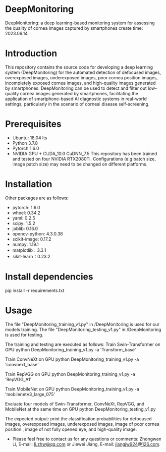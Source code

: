 # DeepMonitoring
DeepMonitoring: a deep learning-based monitoring system for assessing the quality of cornea images captured by smartphones
create time: 2023.06.14

# Introduction
This repository contains the source code for developing a deep learning system (DeepMonitoring) for the automated detection of defocused images, overexposed images, underexposed images, poor cornea position images, incompletely exposed cornea images, and high-quality images generated by smartphones. 
DeepMonitoring can be used to detect and filter out low-quality cornea images generated by smartphones, facilitating the application of smartphone-based AI diagnostic systems in real-world settings, particularly in the scenario of corneal disease self-screening.

# Prerequisites
- Ubuntu: 18.04 lts
- Python 3.7.8
- Pytorch 1.6.0
- NVIDIA GPU + CUDA_10.0 CuDNN_7.5
This repository has been trained and tested on four NVIDIA RTX2080Ti. Configurations (e.g batch size, image patch size) may need to be changed on different platforms.

# Installation
Other packages are as follows:
- pytorch: 1.6.0
- wheel: 0.34.2
- yaml: 0.2.5
- scipy: 1.5.2
- joblib: 0.16.0
- opencv-python: 4.3.0.38
- scikit-image: 0.17.2
- numpy: 1.19.1
- matplotlib：3.3.1
- sikit-learn：0.23.2

# Install dependencies
pip install -r requirements.txt

# Usage
The file "DeepMonitoring_training_v1.py" in /DeepMonitoring is used for our models training.
The file "DeepMonitoring_testing_v1.py" in /DeepMonitoring is used for testing.

The training and testing are executed as follows:
Train Swin-Transformer on GPU
python DeepMonitoring_training_v1.py -a 'Transform_base'

Train ConvNeXt on GPU
python DeepMonitoring_training_v1.py -a 'convnext_base'

Train RepVGG on GPU
python DeepMonitoring_training_v1.py -a 'RepVGG_A1'

Train MobileNet on GPU
python DeepMonitoring_training_v1.py -a 'mobilenetv3_large_075'

Evaluate four models of Swin-Transformer, ConvNeXt, RepVGG, and MobileNet at the same time on GPU
python DeepMonitoring_testing_v1.py


The expected output: print the classification probabilities for defocused images, overexposed images, underexposed images, image of poor cornea position , image of not fully opened eye, and high-quality image.


* Please feel free to contact us for any questions or comments: Zhongwen Li, E-mail: li.zhw@qq.com or Jiewei Jiang, E-mail: jiangjw924@126.com.
